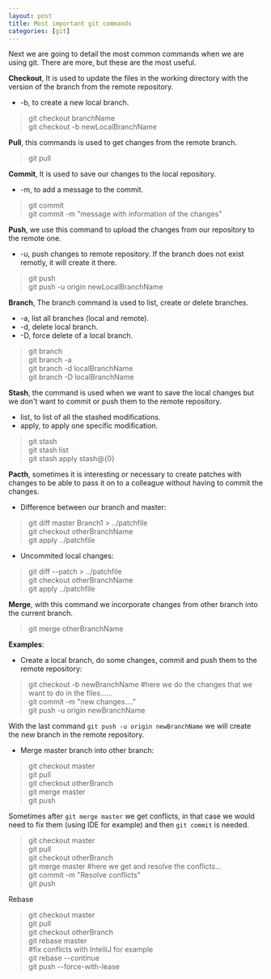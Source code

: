 ```yaml
---
layout: post
title: Most important git commands
categories: [git]
---
```

Next we are going to detail the most common commands when we are using git. There are more, but these are the most useful.

**Checkout**, It is used to update the files in the working directory with the version of the branch from the remote repository.
* -b, to create a new local branch.

> git checkout branchName  
> git checkout -b newLocalBranchName

**Pull**, this commands is used to get changes from the remote branch.

> git pull

**Commit**, It is used to save our changes to the local repository.
* -m, to add a message to the commit.

> git commit  
> git commit -m "message with information of the changes"

**Push**, we use this command to upload the changes from our repository to the remote one.
* -u, push changes to remote repository. If the branch does not exist remotly, it will create it there.

> git push  
> git push -u origin newLocalBranchName

**Branch**, The branch command is used to list, create or delete branches.
* -a, list all branches (local and remote).
* -d, delete local branch.
* -D, force delete of a local branch.

> git branch  
> git branch -a  
> git branch -d localBranchName  
> git branch -D localBranchName  


**Stash**, the command is used when we want to save the local changes but we don't want to commit or push them to the remote repository.
* list, to list of all the stashed modifications.
* apply, to apply one specific modification.

> git stash  
> git stash list  
> git stash apply stash@{0}  

**Pacth**, sometimes it is interesting or necessary to create patches with changes to be able to pass it on to a colleague without having to commit the changes.
* Difference between our branch and master:


> git diff master Branch1 > ../patchfile  
> git checkout otherBranchName  
> git apply ../patchfile  

* Uncommited local changes:

> git diff --patch > ../patchfile  
> git checkout otherBranchName  
> git apply ../patchfile  

**Merge**, with this command we incorporate changes from other branch into the current branch. 

> git merge otherBranchName


**Examples**:

* Create a local branch, do some changes, commit and push them to the remote repository:

> git checkout -b newBranchName #here we do the changes that we want to do in the files......  
> git commit -m "new changes...."  
> git push -u origin newBranchName  

With the last command  `git push -u origin newBranchName`  we will create the new branch in the remote repository.

* Merge master branch into other branch:

> git checkout master  
> git pull  
> git checkout otherBranch  
> git merge master  
> git push  

Sometimes after  `git merge master`  we get conflicts, in that case we would need to fix them (using IDE for example) and then  `git commit`  is needed. 

> git checkout master  
> git pull  
> git checkout otherBranch  
> git merge master #here we get and resolve the conflicts...  
> git commit -m "Resolve conflicts"  
> git push  

Rebase

> git checkout master  
> git pull  
> git checkout otherBranch  
> git rebase master  
> #fix conflicts with IntelliJ for example  
> git rebase --continue  
> git push --force-with-lease  





